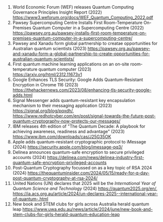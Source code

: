 1. World Economic Forum (WEF) releases Quantum Computing Governance Principles Insight Report (2022) https://www3.weforum.org/docs/WEF_Quantum_Computing_2022.pdf
2. Pawsey Supercomputing Centre Installs First Room-Temperature On-Premises Quantum Computer in a Supercomputing Centre (2022) https://pawsey.org.au/pawsey-installs-first-room-temperature-on-premises-quantum-computer-in-a-supercomputing-centre/
3. Pawsey and Xanadu form global partnership to creatae opportunities for Australian quantum scientists (2023) https://pawsey.org.au/pawsey-and-xanadu-form-a-global-partnership-to-create-opportunities-for-australian-quantum-scientists/
4. First quantum machine learning applications on an on-site room-temperature quantum computer (2023) https://arxiv.org/html/2312.11673v1
5. Google Enhances TLS Security: Google Adds Quantum-Resistant Encryption in Chrome 116 (2023) https://thehackernews.com/2023/08/enhancing-tls-security-google-adds.html
6. Signal Messenger adds quantum-resistant key encapsulation mechanism to their messaging application (2023) https://signal.org/blog/pqxdh/, https://www.redhotcyber.com/en/post/signal-towards-the-future-post-quantum-cryptography-now-protects-our-messages/
7. IBM releases 4th edition of "The Quantum Decade: A playbook for achieving awareness, readiness and advantage" (2023) https://www.ibm.com/downloads/cas/J25G35OK
8. Apple adds quantum-resistant cryptographic protocol to iMessage (2024) https://security.apple.com/blog/imessage-pq3/
9. Delinea announces quantum-safe encryption to secure privileged accounts (2024) https://delinea.com/news/delinea-industry-first-quantum-safe-encryption-privileged-accounts
10. Post-Quantum Cryptography focussed on as a key topic of RSA 2024 (2024) https://thequantuminsider.com/2024/05/15/ready-for-q-day-post-quantum-cryptography-at-rsa-2024/
11. United Nations (UN) declares that 2025 will be the *International Year of Quantum Science and Technology* (2024) https://quantum2025.org/en/, https://ia.acs.org.au/article/2024/un-declares-2025--international-year-of-quantum-.html
12. New book and STEM clubs for girls across Australia herald quantum leap https://www.uwa.edu.au/news/article/2024/june/new-book-and-stem-clubs-for-girls-herald-quantum-education-leap
